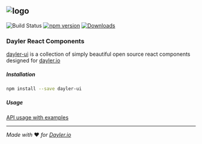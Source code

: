 ![logo](https://cdn.dayler.io/images/logo_dark.svg)
---
![Build Status](https://drone.dayler.io/api/badges/iknpx/dayler-ui/status.svg)
[![npm version](https://badge.fury.io/js/dayler-ui.svg)](https://badge.fury.io/js/dayler-ui)
[![Downloads](http://img.shields.io/npm/dm/dayler-ui.svg?style=flat)](https://npmjs.org/package/dayler-ui)

### Dayler React Components

[dayler-ui](https://ui.dayler.io/) is a collection of simply beautiful open source react components designed for [dayler.io](https://dayler.io/)


##### Installation
```bash
npm install --save dayler-ui
```

##### Usage
[API usage with examples](https://ui.dayler.io)

---
*Made with* :heart: *for [Dayler.io](https://dayler.io)*
